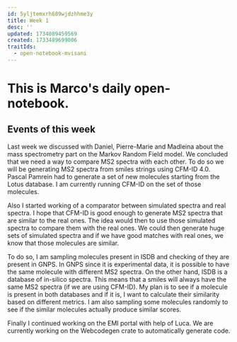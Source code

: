 ```yaml
---
id: 5yljtemxrh689wjdzhhme3y
title: Week 1
desc: ''
updated: 1734089459569
created: 1733489699006
traitIds:
  - open-notebook-mvisani
---
```

# This is Marco's daily open-notebook.

## Events of this week
Last week we discussed with Daniel, Pierre-Marie and Madleina about the mass spectrometry part on the Markov Random Field model. We concluded that we need a way to compare MS2 spectra with each other. To do so we will be generating MS2 spectra from smiles strings using CFM-ID 4.0. Pascal Pamrein had to generate a set of new molecules starting from the Lotus database. I am currently running CFM-ID on the set of those molecules.

Also I started working of a comparator between simulated spectra and real spectra. I hope that CFM-ID is good enough to generate MS2 spectra that are similar to the real ones. The idea would then to use those simulated spectra to compare them with the real ones. We could then generate huge sets of simulated spectra and if we have good matches with real ones, we know that those molecules are similar. 

To do so, I am sampling molecules present in ISDB and checking of they are present in GNPS. In GNPS since it is experimental data, it is possible to have the same molecule with different MS2 spectra. On the other hand, ISDB is a database of in-silico spectra. This means that a smiles will always have the same MS2 spectra (if we are using CFM-ID). My plan is to see if a molecule is present in both databases and if it is, I want to calculate their similarity based on different metrics. I am also sampling some molecules randomly to see if the similar molecules actually produce similar scores.

Finally I continued working on the EMI portal with help of Luca. We are currently working on the Webcodegen crate to automatically generate code. 